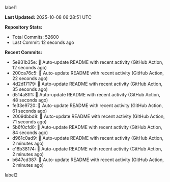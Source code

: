 
label1 
<!-- ACTIVITY_START -->
**Last Updated:** 2025-10-08 06:28:51 UTC

**Repository Stats:**
- Total Commits: 52600
- Last Commit: 12 seconds ago

**Recent Commits:**
- 5e931b35e: 🤖 Auto-update README with recent activity (GitHub Action, 12 seconds ago)
- 200ca76c5: 🤖 Auto-update README with recent activity (GitHub Action, 22 seconds ago)
- 4d2d17179: 🤖 Auto-update README with recent activity (GitHub Action, 35 seconds ago)
- d514a8ff1: 🤖 Auto-update README with recent activity (GitHub Action, 48 seconds ago)
- fe33e9720: 🤖 Auto-update README with recent activity (GitHub Action, 61 seconds ago)
- 2009dbbd8: 🤖 Auto-update README with recent activity (GitHub Action, 71 seconds ago)
- 5b6f0cfd0: 🤖 Auto-update README with recent activity (GitHub Action, 84 seconds ago)
- d961c0ad9: 🤖 Auto-update README with recent activity (GitHub Action, 2 minutes ago)
- e18b38174: 🤖 Auto-update README with recent activity (GitHub Action, 2 minutes ago)
- b647cd387: 🤖 Auto-update README with recent activity (GitHub Action, 2 minutes ago)
<!-- ACTIVITY_END -->

label2
